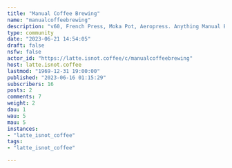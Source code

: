 ```yaml
---
title: "Manual Coffee Brewing" 
name: "manualcoffeebrewing"
description: "v60, French Press, Moka Pot, Aeropress. Anything Manual Brewing here!"
type: community
date: "2023-06-21 14:54:05"
draft: false
nsfw: false
actor_id: "https://latte.isnot.coffee/c/manualcoffeebrewing"
host: latte.isnot.coffee
lastmod: "1969-12-31 19:00:00"
published: "2023-06-16 01:15:29"
subscribers: 16
posts: 2
comments: 7
weight: 2
dau: 1
wau: 5
mau: 5
instances:
- "latte_isnot_coffee"
tags: 
- "latte_isnot_coffee"

---
```

